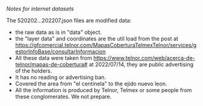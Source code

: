 *Notes for internet datasets*

The 520202...202207.json files are modified data:
 - the raw data as is in "data" object.
 - the "layer data" and coordinates are the util load from the post at https://gfcomercial.telnor.com/MapasCoberturaTelmexTelnor/services/gestorInfoBase/consultarInformacion
 - All these data were taken from https://www.telnor.com/web/acerca-de-telnor/mapas-de-cobertura# at 2022/07/14, they are public advertising of the holders.
 - It has no reading or advertising ban.
 - Covered the area from "el centinela" to the ejido nuevo leon.
 - All the information is produced by Telnor, Telmex or some people from these conglomerates. We not prepare.